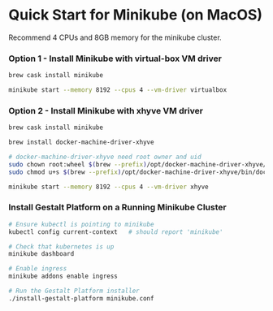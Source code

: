 # Quick Start for Minikube (on MacOS)

Recommend 4 CPUs and 8GB memory for the minikube cluster.

### Option 1 - Install Minikube with virtual-box VM driver
```sh
brew cask install minikube

minikube start --memory 8192 --cpus 4 --vm-driver virtualbox

```


### Option 2 - Install Minikube with xhyve VM driver

```sh
brew cask install minikube

brew install docker-machine-driver-xhyve

# docker-machine-driver-xhyve need root owner and uid
sudo chown root:wheel $(brew --prefix)/opt/docker-machine-driver-xhyve/bin/docker-machine-driver-xhyve
sudo chmod u+s $(brew --prefix)/opt/docker-machine-driver-xhyve/bin/docker-machine-driver-xhyve

minikube start --memory 8192 --cpus 4 --vm-driver xhyve
```

### Install Gestalt Platform on a Running Minikube Cluster

```sh
# Ensure kubectl is pointing to minikube
kubectl config current-context   # should report 'minikube'

# Check that kubernetes is up
minikube dashboard

# Enable ingress
minikube addons enable ingress

# Run the Gestalt Platform installer
./install-gestalt-platform minikube.conf

```
